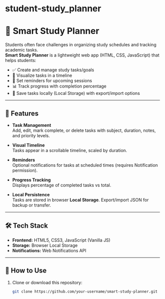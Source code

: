 # student-study_planner

# 📘 Smart Study Planner

Students often face challenges in organizing study schedules and tracking academic tasks.  
**Smart Study Planner** is a lightweight web app (HTML, CSS, JavaScript) that helps students:

- ✅ Create and manage study tasks/goals  
- 📅 Visualize tasks in a timeline  
- 🔔 Set reminders for upcoming sessions  
- 📊 Track progress with completion percentage  
- 💾 Save tasks locally (Local Storage) with export/import options  

---

## 🚀 Features
- **Task Management**  
  Add, edit, mark complete, or delete tasks with subject, duration, notes, and priority levels.

- **Visual Timeline**  
  Tasks appear in a scrollable timeline, scaled by duration.

- **Reminders**  
  Optional notifications for tasks at scheduled times (requires Notification permission).

- **Progress Tracking**  
  Displays percentage of completed tasks vs total.

- **Local Persistence**  
  Tasks are stored in browser **Local Storage**. Export/import JSON for backup or transfer.

---

## 🛠️ Tech Stack
- **Frontend:** HTML5, CSS3, JavaScript (Vanilla JS)
- **Storage:** Browser Local Storage
- **Notifications:** Web Notifications API

---

## 📂 How to Use
1. Clone or download this repository:
   ```bash
   git clone https://github.com/your-username/smart-study-planner.git
